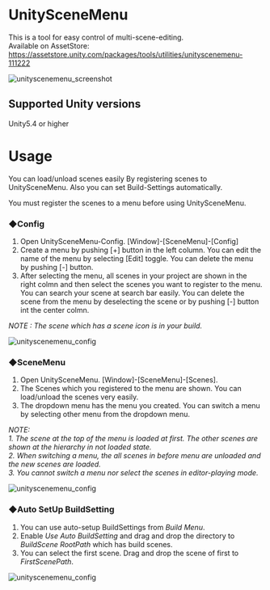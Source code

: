 # UnitySceneMenu
This is a tool for easy control of multi-scene-editing.   
Available on AssetStore: https://assetstore.unity.com/packages/tools/utilities/unityscenemenu-111222

![unityscenemenu_screenshot](https://github.com/charcolle/UnitySceneMenu/blob/master/DescFiles/unityscenemenu.png)

## Supported Unity versions  
Unity5.4 or higher  

# Usage
You can load/unload scenes easily By registering scenes to UnitySceneMenu.
Also you can set Build-Settings automatically.

You must register the scenes to a menu before using UnitySceneMenu.  

### ◆Config

1. Open UnitySceneMenu-Config. [Window]-[SceneMenu]-[Config]
2. Create a menu by pushing [+] button in the left column. You can edit the name of the menu by selecting [Edit] toggle. You can delete the menu by pushing [-] button.
3.  After selecting the menu, all scenes in your project are shown in the right colmn and then select the scenes you want to register to the menu. You can search your scene at search bar easily. You can delete the scene from the menu by deselecting the scene or by pushing [-] button int the center colmn.  
  
*NOTE : The scene which has a scene icon is in your build.*  

![unityscenemenu_config](https://github.com/charcolle/UnitySceneMenu/blob/master/DescFiles/unityscenemenu_1.gif)

### ◆SceneMenu
1. Open UnitySceneMenu. [Window]-[SceneMenu]-[Scenes].
2. The Scenes which you registered to the menu are shown. You can load/unload the scenes very easily.
3. The dropdown menu has the menu you created. You can switch a menu by selecting other menu from the dropdown menu.  
  
*NOTE:*  
*1. The scene at the top of the menu is loaded at first. The other scenes are shown at the hierarchy in not loaded state.*  
*2. When switching a menu, the  all scenes in before menu are unloaded and the new scenes are loaded.*  
*3. You cannot switch a menu nor select the scenes in editor-playing mode.*    

![unityscenemenu_config](https://github.com/charcolle/UnitySceneMenu/blob/master/DescFiles/unityscenemenu_2.gif)
  
### ◆Auto SetUp BuildSetting
1. You can use auto-setup BuildSettings from *Build Menu*.
2. Enable *Use Auto BuildSetting* and drag and drop the directory to *BuildScene RootPath*  which has build scenes.
3. You can select the first scene. Drag and drop the scene of first to *FirstScenePath*.
    
![unityscenemenu_config](https://github.com/charcolle/UnitySceneMenu/blob/master/DescFiles/unityscenemenu_3.gif)
